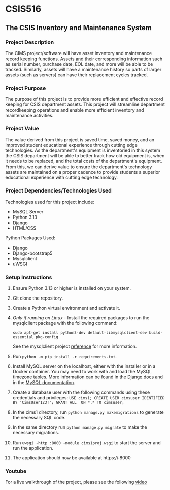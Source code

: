 # CSIS516
## The CSIS Inventory and Maintenance System

### Project Description
The CIMS project/software will have asset inventory and maintenance record keeping functions. Assets and their corresponding information such as serial number, purchase date, EOL date, and more will be able to be tracked. Similarly, assets will have a maintenance history so parts of larger assets (such as servers) can have their replacement cycles tracked. 

### Project Purpose
The purpose of this project is to provide more efficient and effective record keeping for CSIS department assets. This project will streamline department recordkeeping operations and enable more efficient inventory and maintenance activities.

### Project Value 
The value derived from this project is saved time, saved money, and an improved student educational experience through cutting edge technologies. As the department's equipment is inventoried in this system the CSIS department will be able to better track how old equipment is, when it needs to be replaced, and the total costs of the department's equipment. From this, we can derive value to ensure the department's technology assets are maintained on a proper cadence to provide students a superior educational experience with cutting edge technology.

### Project Dependencies/Technologies Used

Technologies used for this project include:
* MySQL Server
* Python 3.13
* Django
* HTML/CSS

Python Packages Used:
* Django
* Django-bootstrap5
* Mysqlclient
* uWSGI

### Setup Instructions

1. Ensure Python 3.13 or higher is installed on your system.

2. Git clone the repository.

3. Create a Python virtual environment and activate it.

4. *Only if running on Linux* - Install the required packages to run the mysqlclient package with the following command:

    `sudo apt-get install python3-dev default-libmysqlclient-dev build-essential pkg-config`
    
    See the mysqlclient project [reference](https://pypi.org/project/mysqlclient/) for more information.

5. Run `python -m pip install -r requirements.txt`.

6. Install MySQL server on the localhost, either with the installer or in a Docker container. You may need to work with and load the MySQL timezone tables. More information can be found in the [Django docs](https://docs.djangoproject.com/en/5.2/ref/databases/#time-zone-definitions) and in the [MySQL documentation](https://dev.mysql.com/doc/refman/8.4/en/mysql-tzinfo-to-sql.html).

7. Create a database user with the following commands using these credentials and privileges:
        ```
        USE cims1;
        CREATE USER cimsuser IDENTIFIED BY 'CimsUser123!';
        GRANT ALL 
        ON *.*
        TO cimsuser;
        ```

8. In the cims1 directory, run `python manage.py makemigrations` to generate the necessary SQL code.

9. In the same directory run `python manage.py migrate` to make the necessary migrations.

10. Run `uwsgi -http :8000 -module cims1proj.wsgi` to start the server and run the application.

11. The application should now be available at https://<your host IP>:8000

### Youtube

For a live walkthrough of the project, please see the following [video](https://youtu.be/jKo5FaNNaNw)


